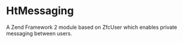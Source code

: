 HtMessaging
===========

A Zend Framework 2 module based on ZfcUser which enables private messaging between users.
